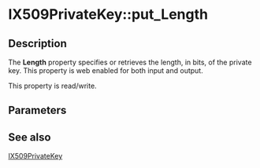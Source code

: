 # IX509PrivateKey::put_Length

## Description

The **Length** property specifies or retrieves the length, in bits, of the private key. This property is web enabled for both input and output.

This property is read/write.

## Parameters

## See also

[IX509PrivateKey](https://learn.microsoft.com/windows/desktop/api/certenroll/nn-certenroll-ix509privatekey)